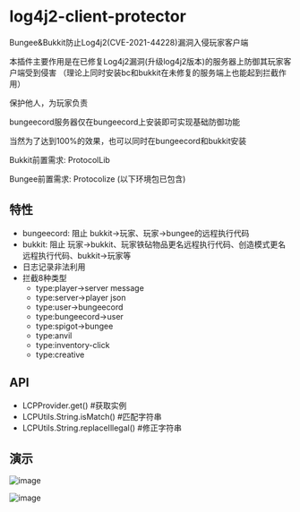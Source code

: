 # log4j2-client-protector
Bungee&Bukkit防止Log4j2(CVE-2021-44228)漏洞入侵玩家客户端

本插件主要作用是在已修复Log4j2漏洞(升级log4j2版本)的服务器上防御其玩家客户端受到侵害
（理论上同时安装bc和bukkit在未修复的服务端上也能起到拦截作用）

保护他人，为玩家负责

bungeecord服务器仅在bungeecord上安装即可实现基础防御功能

当然为了达到100%的效果，也可以同时在bungeecord和bukkit安装

Bukkit前置需求: ProtocolLib

Bungee前置需求: Protocolize (以下环境包已包含)


## 特性

* bungeecord: 阻止 bukkit->玩家、玩家->bungee的远程执行代码
* bukkit: 阻止 玩家->bukkit、玩家铁砧物品更名远程执行代码、创造模式更名远程执行代码、bukkit->玩家等
* 日志记录非法利用
* 拦截8种类型
  + type:player->server message
  + type:server->player json
  + type:user->bungeecord
  + type:bungeecord->user
  + type:spigot->bungee
  + type:anvil
  + type:inventory-click
  + type:creative

## API
 + LCPProvider.get() #获取实例
 + LCPUtils.String.isMatch() #匹配字符串
 + LCPUtils.String.replaceIllegal() #修正字符串
  

## 演示

![image](https://user-images.githubusercontent.com/29674595/145683145-355d4205-296d-4a34-a0ea-aeaecbe2a9fd.png)

![image](https://user-images.githubusercontent.com/29674595/145683148-9b46bb0c-fd04-4306-88da-7c3fb58682ef.png)
